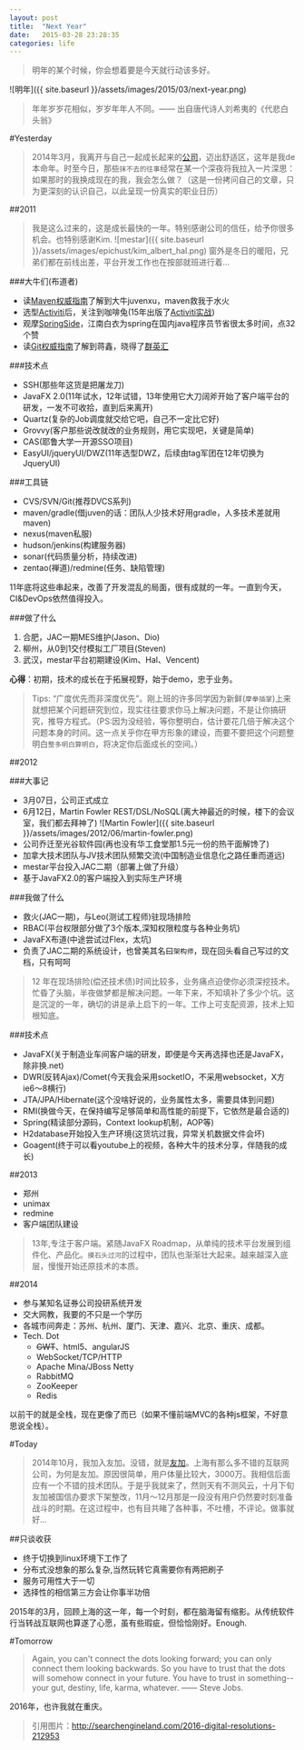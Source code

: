```yaml
---
layout: post
title:  "Next Year"
date:   2015-03-28 23:28:35
categories: life
---
```

> 明年的某个时候，你会想着要是今天就行动该多好。

![明年]({{ site.baseurl }}/assets/images/2015/03/next-year.png)

> 年年岁岁花相似，岁岁年年人不同。—— 出自唐代诗人刘希夷的《代悲白头翁》

#Yesterday

> 2014年3月，我离开与自己一起成长起来的[公司](http://www.epichust.com)，迈出舒适区，这年是我de本命年。时至今日，那些`抹不去的往事`经常在某一个深夜将我拉入一片深思：如果那时的我换成现在的我，我会怎么做？（这是一份拷问自己的文章，只为更深刻的认识自己，以此呈现一份真实的职业日历）

##2011
> 我是这么过来的，这是成长最快的一年。特别感谢公司的信任，给予你很多机会。也特别感谢Kim.
![mestar]({{ site.baseurl }}/assets/images/epichust/kim_albert_hal.png)
窗外是冬日的暖阳，兄弟们都在前线出差，平台开发工作也在按部就班进行着...

###大牛们(布道者)
* 读[Maven权威指南](http://www.amazon.cn/Maven%E5%AE%9E%E6%88%98-%E8%AE%B8%E6%99%93%E6%96%8C/dp/B004CLZ7BA/ref=sr_1_1?ie=UTF8&qid=1427632273&sr=8-1&keywords=maven)了解到大牛juvenxu，maven救我于水火
* 选型[Activiti](http://activiti.org/)后，关注到咖啡兔(15年出版了[Activiti实战](http://www.amazon.cn/Activiti%E5%AE%9E%E6%88%98-%E9%97%AB%E6%B4%AA%E7%A3%8A/dp/B00RRCOYAQ/ref=sr_1_1?ie=UTF8&qid=1427636260&sr=8-1&keywords=activiti))
* 观摩[SpringSide](https://github.com/springside)，江南白衣为spring在国内java程序员节省很太多时间，点32个赞
* 读[Git权威指南](http://www.amazon.cn/Git%E6%9D%83%E5%A8%81%E6%8C%87%E5%8D%97-%E8%92%8B%E9%91%AB/dp/B0058FLC40/ref=tmm_pap_title_0?ie=UTF8&qid=1427632775&sr=8-2)了解到蒋鑫，晓得了[群英汇](http://www.ossxp.com/)

###技术点
* SSH(那些年这货是把屠龙刀)
* JavaFX 2.0(11年试水，12年试错，13年使用它大刀阔斧开始了客户端平台的研发，一发不可收拾，直到后来离开)
* Quartz(复杂的Job调度就交给它吧，自己不一定比它好)
* Grovvy(客户那些说改就改的业务规则，用它实现吧，关键是简单)
* CAS(耶鲁大学一开源SSO项目)
* EasyUI/jqueryUI/DWZ(11年选型DWZ，后续由tag军团在12年切换为JqueryUI)

###工具链
* CVS/SVN/Git(推荐DVCS系列)
* maven/gradle(借juven的话：团队人少技术好用gradle，人多技术差就用maven)
* nexus(maven私服)
* hudson/jenkins(构建服务器)
* sonar(代码质量分析，持续改进)
* zentao(禅道)/redmine(任务、缺陷管理)

11年底将这些串起来，改善了开发混乱的局面，很有成就的一年。一直到今天，CI&DevOps依然值得投入。

###做了什么
1. 合肥，JAC一期MES维护(Jason、Dio)
2. 柳州，从0到1交付模拟工厂项目(Steven)
3. 武汉，mestar平台初期建设(Kim、Hal、Vencent)

**心得**：初期，技术的成长在于拓展视野，始于demo，忠于业务。

> Tips: “广度优先而非深度优先”。刚上班的许多同学因为新鲜(`摩拳插掌`)上来就想把某个问题研究到位，现实往往要求你马上解决问题，不是让你搞研究，推导方程式。（PS:因为没经验，等你整明白，估计要花几倍于解决这个问题本身的时间。这一点关乎你在甲方形象的建设，而要不要把这个问题整明白`整多明白算明白`，将决定你后面成长的空间。）

##2012

###大事记
* 3月07日，公司正式成立
* 6月12日，Martin Fowler REST/DSL/NoSQL(离大神最近的时候，楼下的会议室，我们都去拜神了)
![Martin Fowler]({{ site.baseurl }}/assets/images/2012/06/martin-fowler.png)
* 公司乔迁至光谷软件园(再也没有华工食堂那1.5元一份的热干面解馋了)
* 加拿大技术团队与JV技术团队频繁交流(中国制造业信息化之路任重而道远)
* mestar平台投入JAC二期（部署上做了升级）
* 基于JavaFX2.0的客户端投入到实际生产环境

###我做了什么
* 救火(JAC一期)，与Leo(测试工程师)驻现场排险
* RBAC(平台权限部分做了3个版本,深知权限粒度与各种业务坑)
* JavaFX布道(中途尝试过Flex，太坑)
* 负责了JAC二期的系统设计，也曾美其名曰`架构师`，现在回头看自己写过的文档，只有呵呵

> 12 年在现场排险(偿还技术债)时间比较多，业务痛点迫使你必须深挖技术。忙昏了头脑，半夜做梦都是解决问题。一年下来，不知填补了多少个坑。这是沉淀的一年，确切的讲是承上启下的一年。工作上可支配资源，技术上知根知底。

###技术点
* JavaFX(关于制造业车间客户端的研发，即便是今天再选择也还是JavaFX，除非换.net)
* DWR(反转Ajax)/Comet(今天我会采用socketIO，不采用websocket，X方ie6～8横行)
* JTA/JPA/Hibernate(这个没啥好说的，业务属性太多，需要具体到问题)
* RMI(换做今天，在保持编写足够简单和高性能的前提下，它依然是最合适的)
* Spring(精读部分源码，Context lookup机制，AOP等)
* H2database开始投入生产环境(这货坑过我，异常关机数据文件会坏)
* Goagent(终于可以看youtube上的视频，各种大牛的技术分享，伴随我的成长)

##2013

* 郑州
* unimax
* redmine
* 客户端团队建设

> 13年,专注于客户端。紧随JavaFX Roadmap，从单纯的技术平台发展到组件化、产品化。`摸石头过河`的过程中，团队也渐渐壮大起来。越来越深入底层，慢慢开始还原技术的本质。




##2014

* 参与某知名证券公司投研系统开发
* 交大网教，我要的不只是一个学历
* 各城市间奔走：苏州、杭州、厦门、天津、嘉兴、北京、重庆、成都。
* Tech. Dot
	* ~~GWT~~、html5、angularJS
	* WebSocket/TCP/HTTP
	* Apache Mina/JBoss Netty
	* RabbitMQ
	* ZooKeeper
	* Redis

以前干的就是全栈，现在更像了而已（如果不懂前端MVC的各种js框架，不好意思说全栈）。

#Today

> 2014年10月，我加入友加。没错，就是[友加](http://youja.cn)。上海有那么多不错的互联网公司，为何是友加。原因很简单，用户体量比较大，3000万。我相信后面应有一个不错的技术团队。于是乎我就来了，然则天有不测风云，十月下旬友加被国信办要求下架整改，11月～12月那是一段没有用户仍然要时刻准备战斗的时期。在这过程中，也有目共睹了各种事，不吐槽，不评论。做事就好...

##只谈收获
* 终于切换到linux环境下工作了
* 分布式没想象的那么复杂,当然玩转它真需要你有两把刷子
* 服务可用性大于一切
* 选择性的相信第三方会让你事半功倍

2015年的3月，回顾上海的这一年，每一个时刻，都在脑海留有缩影。从传统软件行当转战互联网也算遂了心愿，虽有些瑕疵，但恰恰刚好。Enough.

#Tomorrow
> Again, you can't connect the dots looking forward; you can only connect them looking backwards. So you have to trust that the dots will somehow connect in your future. You have to trust in something--your gut, destiny, life, karma, whatever. —— Steve Jobs.

2016年，也许我就在重庆。

> 引用图片：http://searchengineland.com/2016-digital-resolutions-212953
